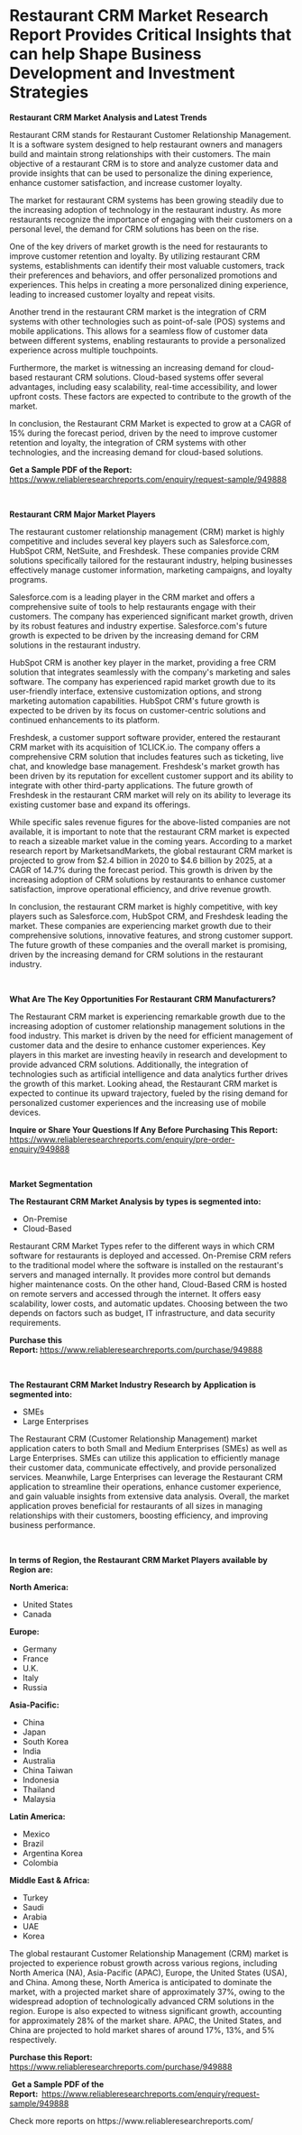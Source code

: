<p><h1>Restaurant CRM Market Research Report Provides Critical Insights that can help Shape Business Development and Investment Strategies</h1></p><p><strong>Restaurant CRM Market Analysis and Latest Trends</strong></p>
<p><p>Restaurant CRM stands for Restaurant Customer Relationship Management. It is a software system designed to help restaurant owners and managers build and maintain strong relationships with their customers. The main objective of a restaurant CRM is to store and analyze customer data and provide insights that can be used to personalize the dining experience, enhance customer satisfaction, and increase customer loyalty.</p><p>The market for restaurant CRM systems has been growing steadily due to the increasing adoption of technology in the restaurant industry. As more restaurants recognize the importance of engaging with their customers on a personal level, the demand for CRM solutions has been on the rise.</p><p>One of the key drivers of market growth is the need for restaurants to improve customer retention and loyalty. By utilizing restaurant CRM systems, establishments can identify their most valuable customers, track their preferences and behaviors, and offer personalized promotions and experiences. This helps in creating a more personalized dining experience, leading to increased customer loyalty and repeat visits.</p><p>Another trend in the restaurant CRM market is the integration of CRM systems with other technologies such as point-of-sale (POS) systems and mobile applications. This allows for a seamless flow of customer data between different systems, enabling restaurants to provide a personalized experience across multiple touchpoints.</p><p>Furthermore, the market is witnessing an increasing demand for cloud-based restaurant CRM solutions. Cloud-based systems offer several advantages, including easy scalability, real-time accessibility, and lower upfront costs. These factors are expected to contribute to the growth of the market.</p><p>In conclusion, the Restaurant CRM Market is expected to grow at a CAGR of 15% during the forecast period, driven by the need to improve customer retention and loyalty, the integration of CRM systems with other technologies, and the increasing demand for cloud-based solutions.</p></p>
<p><strong>Get a Sample PDF of the Report:&nbsp;</strong> <a href="https://www.reliableresearchreports.com/enquiry/request-sample/949888">https://www.reliableresearchreports.com/enquiry/request-sample/949888</a></p>
<p>&nbsp;</p>
<p><strong>Restaurant CRM Major Market Players</strong></p>
<p><p>The restaurant customer relationship management (CRM) market is highly competitive and includes several key players such as Salesforce.com, HubSpot CRM, NetSuite, and Freshdesk. These companies provide CRM solutions specifically tailored for the restaurant industry, helping businesses effectively manage customer information, marketing campaigns, and loyalty programs.</p><p>Salesforce.com is a leading player in the CRM market and offers a comprehensive suite of tools to help restaurants engage with their customers. The company has experienced significant market growth, driven by its robust features and industry expertise. Salesforce.com's future growth is expected to be driven by the increasing demand for CRM solutions in the restaurant industry.</p><p>HubSpot CRM is another key player in the market, providing a free CRM solution that integrates seamlessly with the company's marketing and sales software. The company has experienced rapid market growth due to its user-friendly interface, extensive customization options, and strong marketing automation capabilities. HubSpot CRM's future growth is expected to be driven by its focus on customer-centric solutions and continued enhancements to its platform.</p><p>Freshdesk, a customer support software provider, entered the restaurant CRM market with its acquisition of 1CLICK.io. The company offers a comprehensive CRM solution that includes features such as ticketing, live chat, and knowledge base management. Freshdesk's market growth has been driven by its reputation for excellent customer support and its ability to integrate with other third-party applications. The future growth of Freshdesk in the restaurant CRM market will rely on its ability to leverage its existing customer base and expand its offerings.</p><p>While specific sales revenue figures for the above-listed companies are not available, it is important to note that the restaurant CRM market is expected to reach a sizeable market value in the coming years. According to a market research report by MarketsandMarkets, the global restaurant CRM market is projected to grow from $2.4 billion in 2020 to $4.6 billion by 2025, at a CAGR of 14.7% during the forecast period. This growth is driven by the increasing adoption of CRM solutions by restaurants to enhance customer satisfaction, improve operational efficiency, and drive revenue growth.</p><p>In conclusion, the restaurant CRM market is highly competitive, with key players such as Salesforce.com, HubSpot CRM, and Freshdesk leading the market. These companies are experiencing market growth due to their comprehensive solutions, innovative features, and strong customer support. The future growth of these companies and the overall market is promising, driven by the increasing demand for CRM solutions in the restaurant industry.</p></p>
<p>&nbsp;</p>
<p><strong>What Are The Key Opportunities For Restaurant CRM Manufacturers?</strong></p>
<p><p>The Restaurant CRM market is experiencing remarkable growth due to the increasing adoption of customer relationship management solutions in the food industry. This market is driven by the need for efficient management of customer data and the desire to enhance customer experiences. Key players in this market are investing heavily in research and development to provide advanced CRM solutions. Additionally, the integration of technologies such as artificial intelligence and data analytics further drives the growth of this market. Looking ahead, the Restaurant CRM market is expected to continue its upward trajectory, fueled by the rising demand for personalized customer experiences and the increasing use of mobile devices.</p></p>
<p><strong>Inquire or Share Your Questions If Any Before Purchasing This Report:</strong> <a href="https://www.reliableresearchreports.com/enquiry/pre-order-enquiry/949888">https://www.reliableresearchreports.com/enquiry/pre-order-enquiry/949888</a></p>
<p>&nbsp;</p>
<p><strong>Market Segmentation</strong></p>
<p><strong>The Restaurant CRM Market Analysis by types is segmented into:</strong></p>
<p><ul><li>On-Premise</li><li>Cloud-Based</li></ul></p>
<p><p>Restaurant CRM Market Types refer to the different ways in which CRM software for restaurants is deployed and accessed. On-Premise CRM refers to the traditional model where the software is installed on the restaurant's servers and managed internally. It provides more control but demands higher maintenance costs. On the other hand, Cloud-Based CRM is hosted on remote servers and accessed through the internet. It offers easy scalability, lower costs, and automatic updates. Choosing between the two depends on factors such as budget, IT infrastructure, and data security requirements.</p></p>
<p><strong>Purchase this Report:&nbsp;</strong><a href="https://www.reliableresearchreports.com/purchase/949888">https://www.reliableresearchreports.com/purchase/949888</a></p>
<p>&nbsp;</p>
<p><strong>The Restaurant CRM Market Industry Research by Application is segmented into:</strong></p>
<p><ul><li>SMEs</li><li>Large Enterprises</li></ul></p>
<p><p>The Restaurant CRM (Customer Relationship Management) market application caters to both Small and Medium Enterprises (SMEs) as well as Large Enterprises. SMEs can utilize this application to efficiently manage their customer data, communicate effectively, and provide personalized services. Meanwhile, Large Enterprises can leverage the Restaurant CRM application to streamline their operations, enhance customer experience, and gain valuable insights from extensive data analysis. Overall, the market application proves beneficial for restaurants of all sizes in managing relationships with their customers, boosting efficiency, and improving business performance.</p></p>
<p>&nbsp;</p>
<p><strong>In terms of Region, the Restaurant CRM Market Players available by Region are:</strong></p>
<p>
    <p> <strong> North America: </strong>
        <ul>
            <li>United States</li>
            <li>Canada</li>
        </ul>
        </p> 
    <p> <strong> Europe: </strong>
        <ul>
            <li>Germany</li>
            <li>France</li>
            <li>U.K.</li>
            <li>Italy</li>
            <li>Russia</li>
        </ul>
        </p> 
    <p> <strong> Asia-Pacific: </strong>
        <ul>
            <li>China</li>
            <li>Japan</li>
            <li>South Korea</li>
            <li>India</li>
            <li>Australia</li>
            <li>China Taiwan</li>
            <li>Indonesia</li>
            <li>Thailand</li>
            <li>Malaysia</li>
        </ul>
        </p> 
    <p> <strong> Latin America: </strong>
        <ul>
            <li>Mexico</li>
            <li>Brazil</li>
            <li>Argentina Korea</li>
            <li>Colombia</li>
        </ul>
        </p> 
    <p> <strong> Middle East & Africa: </strong>
        <ul>
            <li>Turkey</li>
            <li>Saudi</li>
            <li>Arabia</li>
            <li>UAE</li>
            <li>Korea</li>
        </ul>
    </p>
    </p>
<p><p>The global restaurant Customer Relationship Management (CRM) market is projected to experience robust growth across various regions, including North America (NA), Asia-Pacific (APAC), Europe, the United States (USA), and China. Among these, North America is anticipated to dominate the market, with a projected market share of approximately 37%, owing to the widespread adoption of technologically advanced CRM solutions in the region. Europe is also expected to witness significant growth, accounting for approximately 28% of the market share. APAC, the United States, and China are projected to hold market shares of around 17%, 13%, and 5% respectively.</p></p>
<p><strong>Purchase this Report: </strong><a href="https://www.reliableresearchreports.com/purchase/949888">https://www.reliableresearchreports.com/purchase/949888</a></p>
<p>&nbsp;<strong>Get a Sample PDF of the Report:&nbsp;&nbsp;</strong><a href="https://www.reliableresearchreports.com/enquiry/request-sample/949888">https://www.reliableresearchreports.com/enquiry/request-sample/949888</a></p>
<p><strong></strong></p>
<p>Check more reports on https://www.reliableresearchreports.com/</p>